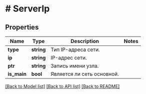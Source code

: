 # # ServerIp

## Properties

Name | Type | Description | Notes
------------ | ------------- | ------------- | -------------
**type** | **string** | Тип IP-адреса сети. |
**ip** | **string** | IP-адрес сети. |
**ptr** | **string** | Запись имени узла. |
**is_main** | **bool** | Является ли сеть основной. |

[[Back to Model list]](../../README.md#models) [[Back to API list]](../../README.md#endpoints) [[Back to README]](../../README.md)
